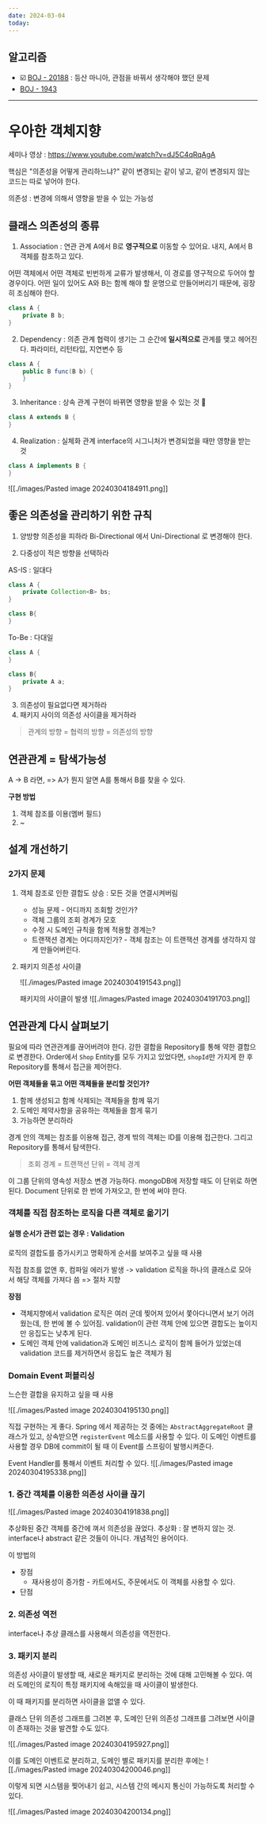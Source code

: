 ```yaml
---
date: 2024-03-04
today:
---
```

## 알고리즘
- ☑️ [BOJ - 20188](https://www.acmicpc.net/problem/20188) : 등산 마니아, 관점을 바꿔서 생각해야 했던 문제
- [BOJ - 1943](https://www.acmicpc.net/problem/1943) 

---

# 우아한 객체지향
세미나 영상 : https://www.youtube.com/watch?v=dJ5C4qRqAgA

핵심은 "의존성을 어떻게 관리하느냐?"
같이 변경되는 같이 넣고, 같이 변경되지 않는 코드는 따로 넣어야 한다.

의존성 : 변경에 의해서 영향을 받을 수 있는 가능성

## 클래스 의존성의 종류

1. Association : 연관 관계
A에서 B로 **영구적으로** 이동할 수 있어요.
내지, A에서 B 객체를 참조하고 있다.

어떤 객체에서 어떤 객체로 빈번하게 교류가 발생해서, 이 경로를 영구적으로 두어야 할 경우이다.
어떤 일이 있어도 A와 B는 함께 해야 할 운명으로 만들어버리기 때문에, 굉장히 조심해야 한다.

```java
class A {
	private B b;
}
```

2. Dependency : 의존 관계
협력이 생기는 그 순간에 **일시적으로** 관계를 맺고 헤어진다.
파라미터, 리턴타입, 지연변수 등

```java
class A {
	public B func(B b) {
	}
}
```

3. Inheritance : 상속 관계
구현이 바뀌면 영향을 받을 수 있는 것

```java
class A extends B {
}
```


4. Realization : 실체화 관계
interface의 시그니처가 변경되었을 때만 영향을 받는 것


```java
class A implements B {
}
```

![[./images/Pasted image 20240304184911.png]]

## 좋은 의존성을 관리하기 위한 규칙

1. 양방향 의존성을 피하라
Bi-Directional 에서 Uni-Directional 로 변경해야 한다.

2. 다중성이 적은 방향을 선택하라

AS-IS : 일대다
```java
class A {
	private Collection<B> bs;
}

class B{
}
```

To-Be : 다대일
```java
class A {
}

class B{
	private A a;
}
```

3. 의존성이 필요없다면 제거하라
4. 패키지 사이의 의존성 사이클을 제거하라


> 관계의 방향 = 협력의 방향 = 의존성의 방향


## 연관관계 = 탐색가능성

A -> B 라면, 
=> A가 뭔지 알면 A를 통해서 B를 찾을 수 있다.

**구현 방법**
1. 객체 참조를 이용(멤버 필드)
2. ~

## 설계 개선하기

### 2가지 문제
1. 객체 참조로 인한 결합도 상승 : 모든 것을 연결시켜버림
	- 성능 문제 - 어디까지 조회할 것인가?
	- 객체 그룹의 조회 경계가 모호
	- 수정 시 도메인 규칙을 함께 적용할 경계는?
	- 트랜잭션 경계는 어디까지인가? - 객체 참조는 이 트랜잭션 경계를 생각하지 않게 만들어버린다.
2. 패키지 의존성 사이클

	![[./images/Pasted image 20240304191543.png]]

	패키지의 사이클이 발생
	![[./images/Pasted image 20240304191703.png]]




## 연관관계 다시 살펴보기
필요에 따라 연관관계를 끊어버려야 한다.
강한 결합을 Repository를 통해 약한 결합으로 변경한다.
Order에서 `Shop` Entity를 모두 가지고 있었다면, `shopId`만 가지게 한 후 Repository를 통해서 접근을 제어한다.

**어떤 객체들을 묶고 어떤 객체들을 분리할 것인가?**
1. 함께 생성되고 함께 삭제되는 객체들을 함께 묶기
2. 도메인 제약사항을 공유하는 객체들을 함게 묶기
3. 가능하면 분리하라

경계 안의 객체는 참조를 이용해 접근, 경계 밖의 객체는 ID를 이용해 접근한다.
그리고 Repository를 통해서 탐색한다.

> 조회 경계 = 트랜잭션 단위 = 객체 경계

이 그룹 단위의 영속성 저장소 변경 가능하다.
mongoDB에 저장할 때도 이 단위로 하면 된다. 
Document 단위로 한 번에 가져오고, 한 번에 써야 한다.


### 객체를 직접 참조하는 로직을 다른 객체로 옮기기

#### 실행 순서가 관련 없는 경우 : Validation
로직의 결합도를 증가시키고 명확하게 순서를 보여주고 싶을 때 사용

직접 참조를 없앤 후, 컴파일 에러가 발생 -> validation 로직을 하나의 클래스로 모아서 해당 객체를 가져다 씀
=> 절차 지향


**장점**
- 객체지향에서 validation 로직은 여러 군데 찢어져 있어서 쫓아다니면서 보기 어려웠는데, 한 번에 볼 수 있어짐. validation이 관련 객체 안에 있으면 결합도는 높이지만 응집도는 낮추게 된다.
- 도메인 객체 안에 validation과 도메인 비즈니스 로직이 함께 들어가 있었는데 validation 코드를 제거하면서 응집도 높은 객체가 됨


### Domain Event 퍼블리싱

느슨한 결합을 유지하고 싶을 때 사용

![[./images/Pasted image 20240304195130.png]]

직접 구현하는 게 좋다. 
Spring 에서 제공하는 것 중에는 `AbstractAggregateRoot` 클래스가 있고, 상속받으면 `registerEvent` 메소드를 사용할 수 있다.
이 도메인 이벤트를 사용할 경우 DB에 commit이 될 때 이 Event를 스프링이 발행시켜준다.

Event Handler를 통해서 이벤트 처리할 수 있다.
![[./images/Pasted image 20240304195338.png]]





### 1. 중간 객체를 이용한 의존성 사이클 끊기
![[./images/Pasted image 20240304191838.png]]

추상화된 중간 객체를 중간에 껴서 의존성을 끊었다.
추상화 : 잘 변하지 않는 것. interface나 abstract 같은 것들이 아니다. 개념적인 용어이다.


이 방법의
- 장점 
	- 재사용성이 증가함 - 카트에서도, 주문에서도 이 객체를 사용할 수 있다.
- 단점


### 2. 의존성 역전

interface나 추상 클래스를 사용해서 의존성을 역전한다.


### 3. 패키지 분리

의존성 사이클이 발생할 때, 새로운 패키지로 분리하는 것에 대해 고민해볼 수 있다.
여러 도메인의 로직이 특정 패키지에 속해있을 때 사이클이 발생한다.

이 때 패키지를 분리하면 사이클을 없앨 수 있다.

클래스 단위 의존성 그래프를 그려본 후, 도메인 단위 의존성 그래프를 그려보면 사이클이 존재하는 것을 발견할 수도 있다.

![[./images/Pasted image 20240304195927.png]]

이를 도메인 이벤트로 분리하고, 도메인 별로 패키지를 분리한 후에는
![[./images/Pasted image 20240304200046.png]]

이렇게 되면 시스템을 찢어내기 쉽고, 시스템 간의 메시지 통신이 가능하도록 처리할 수 있다.

![[./images/Pasted image 20240304200134.png]]


